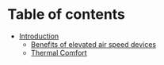 # Table of contents

* [Introduction](README.md)
  * [Benefits of elevated air speed devices](elevated-airspeed-devices-and-integrated-system-design-guides/benefits-of-elevated-air-speed-devices.md)
  * [Thermal Comfort](elevated-airspeed-devices-and-integrated-system-design-guides/thermal-comfort.md)
